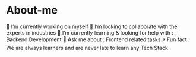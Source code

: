 # About-me
🔭 I’m currently working on myself 👯 I’m looking to collaborate with the experts in industries 🌱 I’m currently learning &amp; looking for help with : Backend Development 💬 Ask me about : Frontend related tasks ⚡ Fun fact : We are always learners and are never late to learn any Tech Stack
